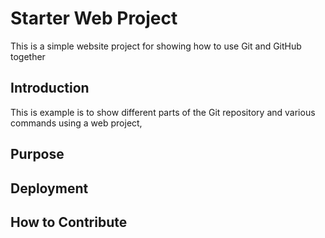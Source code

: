 # Starter Web Project

This is a simple website project for 
showing how to use Git and GitHub together

## Introduction

This is example is to show different parts 
of the Git repository and various commands
using a web project,

## Purpose

## Deployment

## How to Contribute
